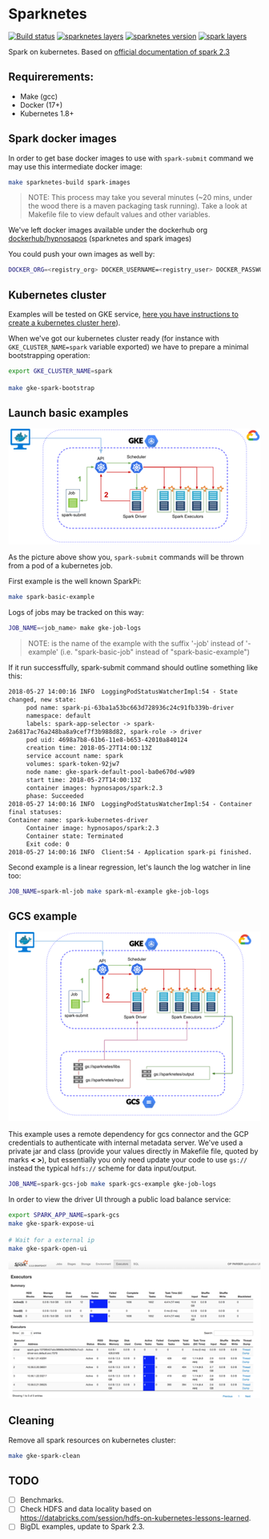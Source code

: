 # Sparknetes
[![Build status](https://circleci.com/gh/hypnosapos/sparknetes/tree/master.svg?style=svg "Build status")](https://circleci.com/gh/hypnosapos/sparknetes/tree/master)
[![sparknetes layers](https://images.microbadger.com/badges/image/hypnosapos/sparknetes.svg "sparknetes layers")](https://microbadger.com/images/hypnosapos/sparknetes)
[![sparknetes version](https://images.microbadger.com/badges/version/hypnosapos/sparknetes.svg "sparknetes version")](https://microbadger.com/images/hypnosapos/sparknetes)
[![spark layers](https://images.microbadger.com/badges/image/hypnosapos/spark.svg "spark layers")](https://microbadger.com/images/hypnosapos/spark)

Spark on kubernetes. Based on [official documentation of spark 2.3](https://spark.apache.org/docs/2.3.0/running-on-kubernetes.html)

## Requirerements:

- Make (gcc)
- Docker (17+)
- Kubernetes 1.8+ 

## Spark docker images

In order to get base docker images to use with `spark-submit` command we may use this intermediate docker image:

```bash
make sparknetes-build spark-images
```
> NOTE: This process may take you several minutes (~20 mins, under the wood there is a maven packaging task running).
 Take a look at Makefile file to view default values and other variables.

We've left docker images available under the dockerhub org [dockerhub/hypnosapos](https://hub.docker.com/r/hypnosapos/) (sparknetes and spark images)

You could push your own images as well by:

```bash
DOCKER_ORG=<registry_org> DOCKER_USERNAME=<registry_user> DOCKER_PASSWORD=<registry_pass> make sparknetes-build spark-images
```

## Kubernetes cluster

Examples will be tested on GKE service, [here you have instructions to create a kubernetes cluster here](https://github.com/hypnosapos/k8s-gke)).

When we've got our kubernetes cluster ready (for instance with `GKE_CLUSTER_NAME=spark` variable exported) we have to prepare a minimal bootstrapping operation:

```bash
export GKE_CLUSTER_NAME=spark

make gke-spark-bootstrap
```

## Launch basic examples

![Spark on kubernetes](sparknetes_basic.png)

As the picture above show you, `spark-submit` commands will be thrown from a pod of a kubernetes job.

First example is the well known SparkPi:
```bash
make spark-basic-example
```

Logs of jobs may be tracked on this way:
```bash
JOB_NAME=<job_name> make gke-job-logs
```
> NOTE: <job-name> is the name of the example with the suffix '-job' instead of '-example' (i.e. "spark-basic-job" instead of "spark-basic-example")

If it run successffully, spark-submit command should outline something like this:
```
2018-05-27 14:00:16 INFO  LoggingPodStatusWatcherImpl:54 - State changed, new state:
	 pod name: spark-pi-63ba1a53bc663d728936c24c91fb339b-driver
	 namespace: default
	 labels: spark-app-selector -> spark-2a6817ac76a248ba8a9cef7f3b988d82, spark-role -> driver
	 pod uid: 4698a7b8-61b6-11e8-b653-42010a840124
	 creation time: 2018-05-27T14:00:13Z
	 service account name: spark
	 volumes: spark-token-92jw7
	 node name: gke-spark-default-pool-ba0e670d-w989
	 start time: 2018-05-27T14:00:13Z
	 container images: hypnosapos/spark:2.3
	 phase: Succeeded
2018-05-27 14:00:16 INFO  LoggingPodStatusWatcherImpl:54 - Container final statuses:
Container name: spark-kubernetes-driver
	 Container image: hypnosapos/spark:2.3
	 Container state: Terminated
	 Exit code: 0
2018-05-27 14:00:16 INFO  Client:54 - Application spark-pi finished.
```

Second example is a linear regression, let's launch the log watcher in line too:
```bash
JOB_NAME=spark-ml-job make spark-ml-example gke-job-logs
```

## GCS example

![GCS and Spark on kubernetes](sparknetes_gcs.png)

This example uses a remote dependency for gcs connector and the GCP credentials to authenticate with internal metadata server.
We've used a private jar and class (provide your values directly in Makefile file, quoted by marks **\< \>**), but essentially you only need update your code to use `gs://` instead the typical `hdfs://` scheme for data input/output.

```bash
JOB_NAME=spark-gcs-job make spark-gcs-example gke-job-logs
```

In order to view the driver UI through a public load balance service:
```bash
export SPARK_APP_NAME=spark-gcs
make gke-spark-expose-ui

# Wait for a external ip 
make gke-spark-open-ui
```

![Driver UI on kubernetes](sparknetes_driver_ui.png)

## Cleaning

Remove all spark resources on kubernetes cluster:

```bash
make gke-spark-clean
```

## TODO
- [ ] Benchmarks.
- [ ] Check HDFS and data locality based on https://databricks.com/session/hdfs-on-kubernetes-lessons-learned.
- [ ] BigDL examples, update to Spark 2.3.